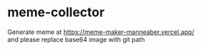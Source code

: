 # meme-collector

Generate meme at https://meme-maker-manneaber.vercel.app/    
and please replace base64 image with git path
